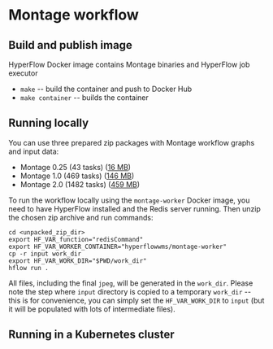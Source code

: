 # Montage workflow

## Build and publish image
HyperFlow Docker image contains Montage binaries and HyperFlow job executor
- `make` -- build the container and push to Docker Hub
- `make container` -- builds the container

## Running locally

You can use three prepared zip packages with Montage workflow graphs and input data:
- Montage 0.25 (43 tasks) ([16 MB](https://drive.google.com/open?id=1qlK2Y0xY2vKaV8StSPKD9hpVNvmH_bJv))
- Montage 1.0 (469 tasks) ([146 MB](https://drive.google.com/open?id=17Q59X1b8kQKiLQXC2JUNokOg8o0qRTRO))
- Montage 2.0 (1482 tasks) ([459 MB]())

To run the workflow locally using the `montage-worker` Docker image, you need to have HyperFlow installed and the Redis server running. Then unzip the chosen zip archive and run commands:

```
cd <unpacked_zip_dir>
export HF_VAR_function="redisCommand"
export HF_VAR_WORKER_CONTAINER="hyperflowwms/montage-worker" 
cp -r input work_dir
export HF_VAR_WORK_DIR="$PWD/work_dir"
hflow run .
```
All files, including the final `jpeg`, will be generated in the `work_dir`. Please note the step where `input` directory is copied to a temporary `work_dir` -- this is for convenience, you can simply set the `HF_VAR_WORK_DIR` to `input` (but it will be populated with lots of intermediate files).

## Running in a Kubernetes cluster
